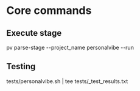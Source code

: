 # Core commands


## Execute stage

pv parse-stage --project_name personalvibe --run

## Testing

tests/personalvibe.sh | tee tests/_test_results.txt
